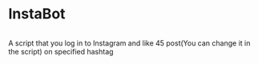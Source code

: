 # InstaBot
###### 
A script that you log in to Instagram and like 45 post(You can change it in the script) on specified hashtag
###### 
